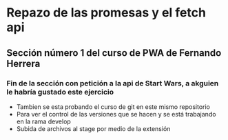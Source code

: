 # Repazo  de las promesas y el fetch api

## Sección número 1 del curso de PWA de Fernando Herrera

### Fin de la sección con petición a la api de Start Wars, a akguien le habría gustado este ejercicio

- Tambien se esta probando el curso de git en este mismo repositorio
- Para ver el control de las versiones que se hacen y se está trabajando en la rama develop
- Subida de archivos al stage por medio de la extensión